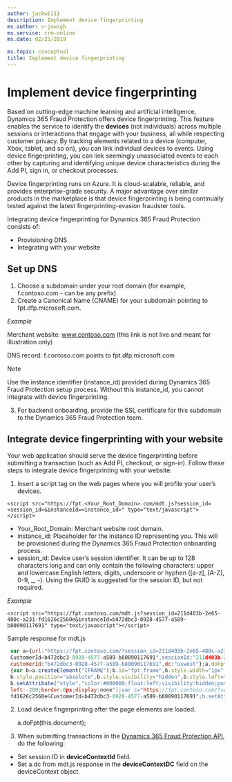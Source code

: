 ```yaml
---
author: jackwi111
description: Implement device fingerprinting
ms.author: v-jowigh
ms.service: crm-online
ms.date: 02/25/2019

ms.topic: conceptual
title: Implement device fingerprinting
---
```



# Implement device fingerprinting

Based on cutting-edge machine learning and artificial intelligence, Dynamics 365 Fraud Protection offers device fingerprinting. This feature enables the service to identify the **devices** (not individuals) across multiple sessions or interactions that engage with your business, all while respecting customer privacy. By tracking elements related to a device (computer, Xbox, tablet, and so on), you can link individual devices to events. Using device fingerprinting, you can link seemingly unassociated events to each other by capturing and identifying unique device characteristics during the Add PI, sign in, or checkout processes.

Device fingerprinting runs on Azure. It is cloud-scalable, reliable, and provides enterprise-grade security. A major advantage over similar products in the marketplace is that device fingerprinting is being continually tested against the latest fingerprinting-evasion fraudster tools.

Integrating device fingerprinting for Dynamics 365 Fraud Protection consists of:

- Provisioning DNS
- Integrating with your website

## Set up DNS

1.	Choose a subdomain under your root domain (for example, f.contoso.com - can be any prefix).
2. Create a Canonical Name (CNAME) for your subdomain pointing to fpt.dfp.microsoft.com.

*Example*

Merchant website: www.contoso.com (this link is not live and meant for illustration only)

DNS record: f.contoso.com points to fpt.dfp.microsoft.com

> [!Note]
> Use the instance identifier (instance_id) provided during Dynamics 365 Fraud Protection setup process. Without this instance_id, you cannot integrate with device fingerprinting.

3.	For backend onboarding, provide the SSL certificate for this subdomain to the Dynamics 365 Fraud Protection team.

## Integrate device fingerprinting with your website

Your web application should serve the device fingerprinting before submitting a transaction (such as Add PI, checkout, or sign-in). Follow these steps to integrate device fingerprinting with your website.

1.	Insert a script tag on the web pages where you will profile your user’s devices.

```<script src="https://fpt.<Your_Root_Domain>.com/mdt.js?session_id=<session_id>&instanceId=<instance_id>" type="text/javascript"></script>```

- Your_Root_Domain: Merchant website root domain.
- instance_id: Placeholder for the instance ID representing you. This will be provisioned during the Dynamics 365 Fraud Protection onboarding process.
- session_id: Device user’s session identifier. It can be up to 128 characters long and can only contain the following characters: upper and lowercase English letters, digits, underscore or hyphen ([a-z], [A-Z], 0-9, _, -). Using the GUID is suggested for the session ID, but not required.

*Example*

```<script src="https://fpt.contoso.com/mdt.js?session_id=211d403b-2e65-480c-a231-fd1626c2560e&instanceId=b472dbc3-0928-4577-a589-b80090117691" type="text/javascript"></script>```

Sample response for mdt.js

```javascript
 var a={url:"https://fpt.contoso.com/?session_id=211d403b-2e65-480c-a231-fd1626c2560e&
 CustomerId=b472dbc3-0928-4577-a589-b80090117691",sessionId:"211d403b-2e65-480c-a231-fd1626c2560e",
 customerId:"b472dbc3-0928-4577-a589-b80090117691",dc:"uswest"};a.doFpt=function(a)
 {var b=a.createElement("IFRAME");b.id="fpt_frame",b.style.width="1px",b.style.height="1px",
 b.style.position="absolute",b.style.visibility="hidden",b.style.left="10px",b.style.bottom="0px",
 b.setAttribute("style","color:#000000;float:left;visibility:hidden;position:absolute;top:-100;
 left:-200;border:0px;display:none");var c="https://fpt.contoso.com/?session_id=211d403b-2e65-480c-a231-
 fd1626c2560e&CustomerId=b472dbc3-0928-4577-a589-b80090117691";b.setAttribute("src",c),a.body.appendChild(b)};
 ```

2. Load device fingerprinting after the page elements are loaded.

    a.doFpt(this.document);

3. When submitting transactions in the [Dynamics 365 Fraud Protection API](https://apidocs.microsoft.com/services), do the following:
 - Set session ID in **deviceContextId** field.
 - Set a.dc from mdt.js response in the **deviceContextDC** field on the deviceContext object.

